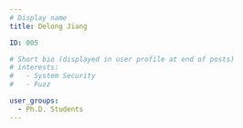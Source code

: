 ```yaml
---
# Display name
title: Delong Jiang

ID: 005

# Short bio (displayed in user profile at end of posts)
# interests:
#   - System Security
#   - Fuzz

user_groups:
  - Ph.D. Students
---
```

